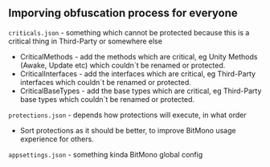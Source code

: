## Imporving obfuscation process for everyone
`criticals.json` - something which cannot be protected because this is a critical thing in Third-Party or somewhere else
* CriticalMethods - add the methods which are critical, eg Unity Methods (Awake, Update etc) which couldn`t be renamed or protected.
* CriticalInterfaces - add the interfaces which are critical, eg Third-Party interfaces which couldn`t be renamed or protected.
* CriticalBaseTypes - add the base types which are critical, eg Third-Party base types which couldn`t be renamed or protected.

`protections.json` - depends how protections will execute, in what order
* Sort protections as it should be better, to improve BitMono usage experience for others.

`appsettings.json` - something kinda BitMono global config